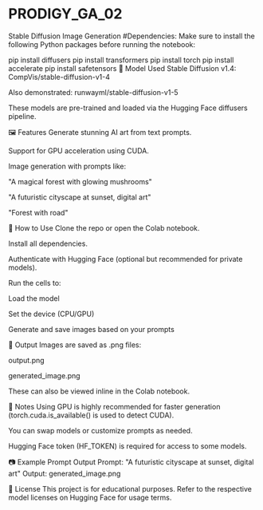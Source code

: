# PRODIGY_GA_02
Stable Diffusion Image Generation 
#Dependencies:
Make sure to install the following Python packages before running the notebook:

pip install diffusers
pip install transformers
pip install torch
pip install accelerate
pip install safetensors
🧠 Model Used
Stable Diffusion v1.4: CompVis/stable-diffusion-v1-4

Also demonstrated: runwayml/stable-diffusion-v1-5

These models are pre-trained and loaded via the Hugging Face diffusers pipeline.

🖼️ Features
Generate stunning AI art from text prompts.

Support for GPU acceleration using CUDA.

Image generation with prompts like:

"A magical forest with glowing mushrooms"

"A futuristic cityscape at sunset, digital art"

"Forest with road"

🚀 How to Use
Clone the repo or open the Colab notebook.

Install all dependencies.

Authenticate with Hugging Face (optional but recommended for private models).

Run the cells to:

Load the model

Set the device (CPU/GPU)

Generate and save images based on your prompts

💾 Output
Images are saved as .png files:

output.png

generated_image.png

These can also be viewed inline in the Colab notebook.

🧩 Notes
Using GPU is highly recommended for faster generation (torch.cuda.is_available() is used to detect CUDA).

You can swap models or customize prompts as needed.

Hugging Face token (HF_TOKEN) is required for access to some models.

📷 Example Prompt Output
Prompt: "A futuristic cityscape at sunset, digital art"
Output: generated_image.png

📄 License
This project is for educational purposes. Refer to the respective model licenses on Hugging Face for usage terms.

